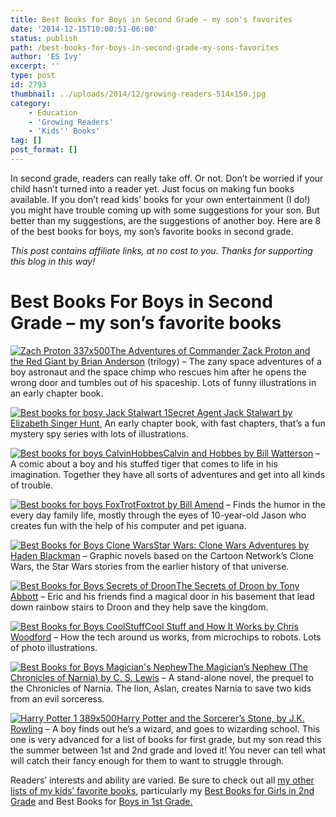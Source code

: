 ```yaml
---
title: Best Books for Boys in Second Grade – my son's favorites
date: '2014-12-15T10:00:51-06:00'
status: publish
path: /best-books-for-boys-in-second-grade-my-sons-favorites
author: 'ES Ivy'
excerpt: ''
type: post
id: 2793
thumbnail: ../uploads/2014/12/growing-readers-514x150.jpg
category:
    - Education
    - 'Growing Readers'
    - 'Kids'' Books'
tag: []
post_format: []
---
```

In second grade, readers can really take off. Or not. Don’t be worried if your child hasn’t turned into a reader yet. Just focus on making fun books available. If you don’t read kids’ books for your own entertainment (I do!) you might have trouble coming up with some suggestions for your son. But better than my suggestions, are the suggestions of another boy. Here are 8 of the best books for boys, my son’s favorite books in second grade.

*This post contains affiliate links, at no cost to you. Thanks for supporting this blog in this way!*

Best Books For Boys in Second Grade – my son’s favorite books
=============================================================

[![Zach Proton 337x500](../uploads/2014/12/Zach-Proton-337x500.jpg)The Adventures of Commander Zack Proton and the Red Giant by Brian Anderson](http://www.amazon.com/gp/product/1416913645/ref=as_li_qf_sp_asin_il_tl?ie=UTF8&camp=1789&creative=9325&creativeASIN=1416913645&linkCode=as2&tag=esiv-20&linkId=4HSYGKOOYAUODFXQ) (trilogy) – The zany space adventures of a boy astronaut and the space chimp who rescues him after he opens the wrong door and tumbles out of his spaceship. Lots of funny illustrations in an early chapter book.

[![Best books for bosy Jack Stalwart 1](../uploads/2014/12/Jack-Stalwart-1-317x500.jpg)Secret Agent Jack Stalwart by Elizabeth Singer Hunt](http://www.amazon.com/gp/product/1602860041/ref=as_li_qf_sp_asin_il_tl?ie=UTF8&camp=1789&creative=9325&creativeASIN=1602860041&linkCode=as2&tag=esiv-20&linkId=RPV2IR53CMEQW4A4), An early chapter book, with fast chapters, that’s a fun mystery spy series with lots of illustrations.

[![Best books for boys CalvinHobbes ](../uploads/2014/12/CalvinHobbes-387x500.jpg)Calvin and Hobbes by Bill Watterson](http://www.amazon.com/gp/product/0836218051/ref=as_li_qf_sp_asin_il_tl?ie=UTF8&camp=1789&creative=9325&creativeASIN=0836218051&linkCode=as2&tag=esiv-20&linkId=4LHLUOGTW3U2IGA4) – A comic about a boy and his stuffed tiger that comes to life in his imagination. Together they have all sorts of adventures and get into all kinds of trouble.

[![Best books for boys FoxTrot](../uploads/2014/12/FoxTrot-385x500.jpg)Foxtrot by Bill Amend](http://www.amazon.com/gp/product/0740726641/ref=as_li_qf_sp_asin_il_tl?ie=UTF8&camp=1789&creative=9325&creativeASIN=0740726641&linkCode=as2&tag=esiv-20&linkId=FDXS5E7KJDEMAE33) – Finds the humor in the every day family life, mostly through the eyes of 10-year-old Jason who creates fun with the help of his computer and pet iguana.

[![Best Books for Boys Clone Wars](../uploads/2014/12/Clone-Wars-350x500.jpg)Star Wars: Clone Wars Adventures by Haden Blackman](http://www.amazon.com/gp/product/B00BD9S9LE/ref=as_li_qf_sp_asin_il_tl?ie=UTF8&camp=1789&creative=9325&creativeASIN=B00BD9S9LE&linkCode=as2&tag=esiv-20&linkId=HYVFI5FMQ4QV62WS) – Graphic novels based on the Cartoon Network’s Clone Wars, the Star Wars stories from the earlier history of that universe.

[![Best Books for Boys Secrets of Droon ](../uploads/2014/12/Secrets-of-Droon-344x500.jpg)The Secrets of Droon by Tony Abbott](http://www.amazon.com/gp/product/0590108395/ref=as_li_qf_sp_asin_il_tl?ie=UTF8&camp=1789&creative=9325&creativeASIN=0590108395&linkCode=as2&tag=esiv-20&linkId=JTW27VBW5D7LHOPH) – Eric and his friends find a magical door in his basement that lead down rainbow stairs to Droon and they help save the kingdom.

[![Best Books for Boys CoolStuff ](../uploads/2014/12/CoolStuff-368x500.jpg)Cool Stuff and How It Works by Chris Woodford](http://amzn.to/1IPDYGF) – How the tech around us works, from microchips to robots. Lots of photo illustrations.

[![Best Books for Boys Magician's Nephew](../uploads/2014/12/Magicians-Nephew-331x500.jpg)The Magician’s Nephew (The Chronicles of Narnia) by C. S. Lewis](http://amzn.to/1zaudyB) – A stand-alone novel, the prequel to the Chronicles of Narnia. The lion, Aslan, creates Narnia to save two kids from an evil sorceress.

[![Harry Potter 1 389x500](../uploads/2014/12/Harry-Potter-1-389x500.jpg)Harry Potter and the Sorcerer’s Stone, by J.K. Rowling](http://www.amazon.com/gp/product/059035342X/ref=as_li_qf_sp_asin_il_tl?ie=UTF8&camp=1789&creative=9325&creativeASIN=059035342X&linkCode=as2&tag=esiv-20&linkId=RYJ56G522O5E2NNO) – A boy finds out he’s a wizard, and goes to wizarding school. This one is very advanced for a list of books for first grade, but my son read this the summer between 1st and 2nd grade and loved it! You never can tell what will catch their fancy enough for them to want to struggle through.

Readers’ interests and ability are varied. Be sure to check out all [my other lists of my kids’ favorite books](http://192.168.1.34:4945/?p=2774), particularly my [Best Books for Girls in 2nd Grade](http://192.168.1.34:4945/?p=2847) and Best Books for [Boys in 1st Grade.](http://192.168.1.34:4945/?p=2791)